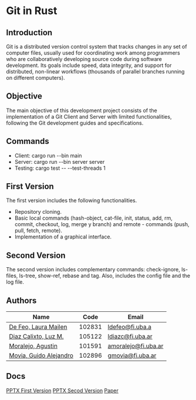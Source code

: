# Git in Rust

## Introduction
Git is a distributed version control system that tracks changes in any set of computer files, usually used for coordinating work among programmers who are collaboratively developing source code during software development. Its goals include speed, data integrity, and support for distributed, non-linear workflows (thousands of parallel branches running on different computers).

## Objective
The main objective of this development project consists of the implementation of a Git Client and Server with limited functionalities, following the Git development guides and specifications.

## Commands

- Client: cargo run --bin main
- Server: cargo run --bin server server
- Testing: cargo test -- --test-threads 1

## First Version
The first version includes the following functionalities.

- Repository cloning.
- Basic local commands (hash-object, cat-file, init, status, add, rm, commit, checkout, log, merge y branch) and remote - commands (push, pull, fetch, remote).
- Implementation of a graphical interface.

## Second Version
The second version includes complementary commands: check-ignore, ls-files, ls-tree, show-ref, rebase and tag. Also, includes the config file and the log file.

## Authors

Name | Code | Email
------ | ------| -------------
[De Feo, Laura Mailen](https://github.com/ldefeo) | 102831 | ldefeo@fi.uba.a
[Diaz Calixto, Luz M.](https://github.com/ldiazcto) | 105122 | ldiazc@fi.uba.ar
[Moralejo, Agustin](https://github.com/AgustinMoralejo) | 101591 | amoralejo@fi.uba.ar
[Movia, Guido Alejandro](https://github.com/gmovia) | 102896 | gmovia@fi.uba.ar

## Docs
[PPTX First Version](https://docs.google.com/presentation/d/1ItS433G38uea7VKZZSDba7yxDmGYxZAx/edit?usp=sharing)
[PPTX Secod Version](https://docs.google.com/presentation/d/1P8Syx5S3MPJGLxoDYLBmzRJVE5fTkq3g2zO2d653LiY/edit?usp=sharing)
[Paper](https://www.overleaf.com/read/dfjrtzpyhrgv#af0d1c)

